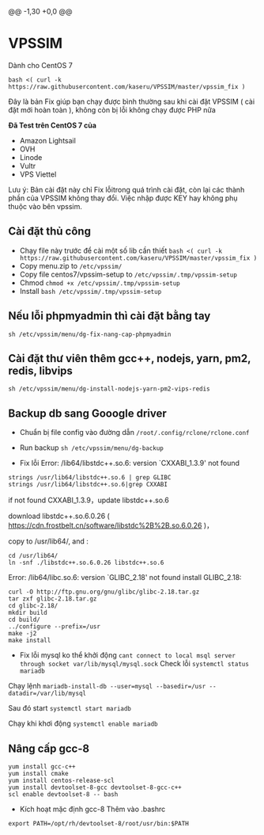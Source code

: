 @@ -1,30 +0,0 @@
# VPSSIM

Dành cho CentOS 7
```
bash <( curl -k https://raw.githubusercontent.com/kaseru/VPSSIM/master/vpssim_fix )
```

Đây là bản Fix giúp bạn chạy được bình thường sau khi cài đặt VPSSIM ( cài đặt mới hoàn toàn ), không còn bị lỗi không chạy được PHP nữa

**Đã Test trên CentOS 7 của**

+ Amazon Lightsail
+ OVH
+ Linode
+ Vultr
+ VPS Viettel

Lưu ý: Bản cài đặt này chỉ Fix lỗitrong quá trình cài đặt, còn lại các thành phần của VPSSIM không thay đổi. Việc nhập được KEY hay không phụ thuộc vào bên vpssim.

## Cài đặt thủ công
- Chạy file này trước để cài một số lib cần thiết ```bash <( curl -k https://raw.githubusercontent.com/kaseru/VPSSIM/master/vpssim_fix )```
- Copy menu.zip to ```/etc/vpssim/```
- Copy file centos7/vpssim-setup to ```/etc/vpssim/.tmp/vpssim-setup```
- Chmod ```chmod +x /etc/vpssim/.tmp/vpssim-setup ```
- Install ```bash /etc/vpssim/.tmp/vpssim-setup```


## Nếu lỗi phpmyadmin thì cài đặt bằng tay

```sh /etc/vpssim/menu/dg-fix-nang-cap-phpmyadmin ```

## Cài đặt thư viên thêm gcc++, nodejs, yarn, pm2, redis, libvips

```sh /etc/vpssim/menu/dg-install-nodejs-yarn-pm2-vips-redis ```

## Backup db sang Gooogle driver

- Chuẩn bị file config vào đường dẫn
```/root/.config/rclone/rclone.conf```

- Run backup
```sh /etc/vpssim/menu/dg-backup ```


- Fix lỗi Error: /lib64/libstdc++.so.6: version `CXXABI_1.3.9' not found
```
strings /usr/lib64/libstdc++.so.6 | grep GLIBC
strings /usr/lib64/libstdc++.so.6|grep CXXABI
```

if not found CXXABI_1.3.9，update libstdc++.so.6

download libstdc++.so.6.0.26 (  https://cdn.frostbelt.cn/software/libstdc%2B%2B.so.6.0.26  )，

copy to /usr/lib64/, and :
```
cd /usr/lib64/
ln -snf ./libstdc++.so.6.0.26 libstdc++.so.6
```

Error: /lib64/libc.so.6: version `GLIBC_2.18' not found
install GLIBC_2.18:
```
curl -O http://ftp.gnu.org/gnu/glibc/glibc-2.18.tar.gz
tar zxf glibc-2.18.tar.gz
cd glibc-2.18/
mkdir build
cd build/
../configure --prefix=/usr
make -j2
make install
```

- Fix lỗi mysql ko thể khởi động ```cant connect to local msql server through socket var/lib/mysql/mysql.sock```
Check lỗi
```systemctl status mariadb```

Chạy lệnh
```mariadb-install-db --user=mysql --basedir=/usr --datadir=/var/lib/mysql ```

Sau đó start
```systemctl start mariadb```

Chạy khi khơi động
```systemctl enable mariadb```


## Nâng cấp gcc-8
```
yum install gcc-c++
yum install cmake
yum install centos-release-scl
yum install devtoolset-8-gcc devtoolset-8-gcc-c++
scl enable devtoolset-8 -- bash
```

- Kích hoạt mặc định gcc-8 
Thêm vào .bashrc
```
export PATH=/opt/rh/devtoolset-8/root/usr/bin:$PATH
```
